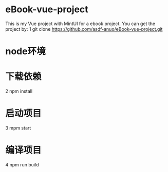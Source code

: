 # eBook-vue-project
This is my Vue project with MintUI for a ebook project.
You can get the project by:
1 git clone https://github.com/asdf-anuo/eBook-vue-project.git

# node环境
# 下载依赖
2 npm install

# 启动项目
3 mpm start

# 编译项目
4 npm run build
